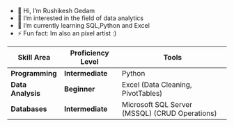 - 👋 Hi, I’m Rushikesh Gedam
- 👀 I’m interested in the field of data analytics
- 🌱 I’m currently learning SQL,Python and Excel
- ⚡ Fun fact: Im also an pixel artist :)

| Skill Area        | Proficiency Level | Tools                                         |
|-------------------|--------------------|------------------------------------------------|
| **Programming**     | **Intermediate**   | Python                                          |
| **Data Analysis**  | **Beginner**      | Excel (Data Cleaning, PivotTables)               |
| **Databases**      | **Intermediate**      | Microsoft SQL Server (MSSQL) (CRUD Operations) |




<!---
RushikeshGedam/RushikeshGedam is a ✨ special ✨ repository because its `README.md` (this file) appears on your GitHub profile.
You can click the Preview link to take a look at your changes.
--->
